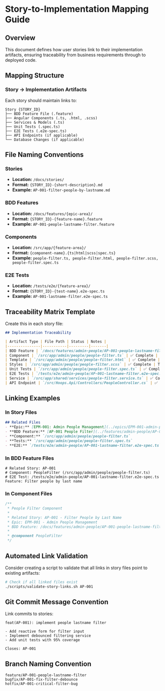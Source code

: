 # Story-to-Implementation Mapping Guide

## Overview
This document defines how user stories link to their implementation artifacts, ensuring traceability from business requirements through to deployed code.

## Mapping Structure

### Story → Implementation Artifacts
Each story should maintain links to:

```
Story {STORY_ID}
├── BDD Feature File (.feature)
├── Angular Components (.ts, .html, .scss)  
├── Services & Models (.ts)
├── Unit Tests (.spec.ts)
├── E2E Tests (.e2e-spec.ts)
├── API Endpoints (if applicable)
└── Database Changes (if applicable)
```

## File Naming Conventions

### Stories
- **Location:** `/docs/stories/`
- **Format:** `{STORY_ID}-{short-description}.md`
- **Example:** `AP-001-filter-people-by-lastname.md`

### BDD Features  
- **Location:** `/docs/features/{epic-area}/`
- **Format:** `{STORY_ID}-{feature-name}.feature`
- **Example:** `AP-001-people-lastname-filter.feature`

### Components
- **Location:** `/src/app/{feature-area}/`
- **Format:** `{component-name}.{ts|html|scss|spec.ts}`
- **Example:** `people-filter.ts, people-filter.html, people-filter.scss, people-filter.spec.ts`

### E2E Tests
- **Location:** `/tests/e2e/{feature-area}/`
- **Format:** `{STORY_ID}-{test-name}.e2e-spec.ts`
- **Example:** `AP-001-lastname-filter.e2e-spec.ts`

## Traceability Matrix Template

Create this in each story file:

```markdown
## Implementation Traceability

| Artifact Type | File Path | Status | Notes |
|---------------|-----------|---------|-------|
| BDD Feature | `/docs/features/admin-people/AP-001-people-lastname-filter.feature` | ✅ Complete | All scenarios passing |
| Component | `/src/app/admin/people/people-filter.ts` | ✅ Complete | Reactive form implementation |
| Template | `/src/app/admin/people/people-filter.html` | ✅ Complete | Accessibility compliant |  
| Styles | `/src/app/admin/people/people-filter.scss` | ✅ Complete | Tailwind classes |
| Unit Tests | `/src/app/admin/people/people-filter.spec.ts` | ✅ Complete | 95% coverage |
| E2E Tests | `/tests/e2e/admin-people/AP-001-lastname-filter.e2e-spec.ts` | ✅ Complete | All scenarios automated |
| Service | `/src/app/shared/services/people-filter.service.ts` | ✅ Complete | Debounced filtering |
| API Endpoint | `/src/Hoops.Api/Controllers/PeopleController.cs` | ✅ Complete | GET /api/people/filter |
```

## Linking Examples

### In Story Files
```markdown
## Related Files
- **Epic:** [EPM-001: Admin People Management](../epics/EPM-001-admin-people-management.md)
- **BDD Feature:** [AP-001 People Filter](../features/admin-people/AP-001-people-lastname-filter.feature)
- **Component:** `/src/app/admin/people/people-filter.ts`
- **Tests:** `/src/app/admin/people/people-filter.spec.ts`
- **E2E:** `/tests/e2e/admin-people/AP-001-lastname-filter.e2e-spec.ts`
```

### In BDD Feature Files
```gherkin
# Related Story: AP-001
# Component: PeopleFilter (/src/app/admin/people/people-filter.ts)
# E2E Test: /tests/e2e/admin-people/AP-001-lastname-filter.e2e-spec.ts
Feature: Filter people by last name
```

### In Component Files
```typescript
/**
 * People Filter Component
 * 
 * Related Story: AP-001 - Filter People by Last Name
 * Epic: EPM-001 - Admin People Management
 * BDD Feature: /docs/features/admin-people/AP-001-people-lastname-filter.feature
 * 
 * @component PeopleFilter
 */
```

## Automated Link Validation

Consider creating a script to validate that all links in story files point to existing artifacts:

```bash
# Check if all linked files exist
./scripts/validate-story-links.sh AP-001
```

## Git Commit Message Convention

Link commits to stories:
```
feat(AP-001): implement people lastname filter

- Add reactive form for filter input
- Implement debounced filtering service  
- Add unit tests with 95% coverage

Closes: AP-001
```

## Branch Naming Convention

```
feature/AP-001-people-lastname-filter
bugfix/AP-001-fix-filter-debounce  
hotfix/AP-001-critical-filter-bug
```